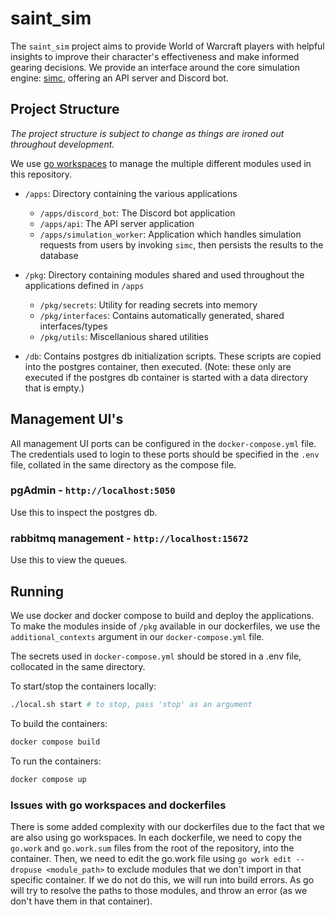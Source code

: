 # saint_sim

The `saint_sim` project aims to provide World of Warcraft players with helpful insights to improve their character's effectiveness and make informed gearing decisions. We provide an interface around the core simulation engine: [simc](https://github.com/simulationcraft/simc), offering an API server and Discord bot.

## Project Structure

_The project structure is subject to change as things are ironed out throughout development._

We use [go workspaces](https://go.dev/doc/tutorial/workspaces) to manage the multiple different modules used in this repository.

- `/apps`: Directory containing the various applications
  - `/apps/discord_bot`: The Discord bot application
  - `/apps/api`: The API server application
  - `/apps/simulation_worker`: Application which handles simulation requests from users by invoking `simc`, then persists the results to the database
- `/pkg`: Directory containing modules shared and used throughout the applications defined in `/apps`

  - `/pkg/secrets`: Utility for reading secrets into memory
  - `/pkg/interfaces`: Contains automatically generated, shared interfaces/types
  - `/pkg/utils`: Miscellanious shared utilities

- `/db`: Contains postgres db initialization scripts. These scripts are copied into the postgres container, then executed. (Note: these only are executed if the postgres db container is started with a data directory that is empty.)

## Management UI's

All management UI ports can be configured in the `docker-compose.yml` file. The credentials used to login to these ports should be specified in the `.env` file, collated in the same directory as the compose file.

### pgAdmin - `http://localhost:5050`

Use this to inspect the postgres db.

### rabbitmq management - `http://localhost:15672`

Use this to view the queues.

## Running

We use docker and docker compose to build and deploy the applications. To make the modules inside of `/pkg` available in our dockerfiles, we use the `additional_contexts` argument in our `docker-compose.yml` file.

The secrets used in `docker-compose.yml` should be stored in a .env file, collocated in the same directory.

To start/stop the containers locally:

```sh
./local.sh start # to stop, pass 'stop' as an argument
```

To build the containers:

```sh
docker compose build
```

To run the containers:

```sh
docker compose up
```

### Issues with go workspaces and dockerfiles

There is some added complexity with our dockerfiles due to the fact that we are also using go workspaces. In each dockerfile, we need to copy the `go.work` and `go.work.sum` files from the root of the repository, into the container. Then, we need to edit the go.work file using `go work edit --dropuse <module_path>` to exclude modules that we don't import in that specific container. If we do not do this, we will run into build errors. As go will try to resolve the paths to those modules, and throw an error (as we don't have them in that container).
